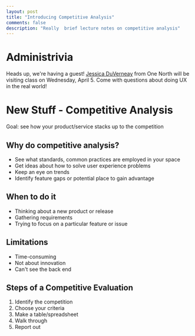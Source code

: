 ```yaml
---
layout: post
title: "Introducing Competitive Analysis"
comments: false
description: "Really  brief lecture notes on competitive analysis"
---
```


# Administrivia

Heads up, we're having a guest! [Jessica DuVerneay](http://www.onenorth.com/strategy) from One North will be visiting class on Wednesday, April 5. Come with questions about doing UX in the real world!

# New Stuff - Competitive Analysis

Goal: see how your product/service stacks up to the competition

## Why do competitive analysis?
* See what standards, common practices are employed in your space
* Get ideas about how to solve user experience problems
* Keep an eye on trends
* Identify feature gaps or potential place to gain advantage

## When to do it
* Thinking about a new product or release
* Gathering requirements
* Trying to focus on a particular feature or issue

## Limitations
* Time-consuming
* Not about innovation
* Can't see the back end

## Steps of a Competitive Evaluation
1. Identify the competition
2. Choose your criteria
3. Make a table/spreadsheet
4. Walk through
5. Report out